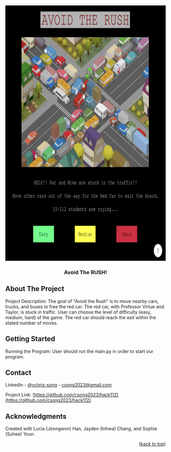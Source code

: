 <!-- Improved compatibility of back to top link: See: https://github.com/othneildrew/Best-README-Template/pull/73 -->
<a name="readme-top"></a>
<!--
*** Thanks for checking out the Best-README-Template. If you have a suggestion
*** that would make this better, please fork the repo and create a pull request
*** or simply open an issue with the tag "enhancement".
*** Don't forget to give the project a star!
*** Thanks again! Now go create something AMAZING! :D
-->



<!-- PROJECT SHIELDS -->
<!--
*** I'm using markdown "reference style" links for readability.
*** Reference links are enclosed in brackets [ ] instead of parentheses ( ).
*** See the bottom of this document for the declaration of the reference variables
*** for contributors-url, forks-url, etc. This is an optional, concise syntax you may use.
*** https://www.markdownguide.org/basic-syntax/#reference-style-links
-->

<!-- PROJECT LOGO -->
<br />
<div align="center">
  <a href="https://docs.google.com/presentation/d/18tj-degyDAsGrBU2I1TEENEnfXzQvAz-ATHaIExopl8/edit?usp=sharing">
    <img src="images/logo.png" alt="Logo" width="800" height="800">
  </a>

  <h3 align="center">Avoid The RUSH!</h3>


</div>



<!-- ABOUT THE PROJECT -->
## About The Project

Project Description: 
The goal of "Avoid the Rush" is to move nearby cars, trucks, and buses to free the red car. 
The red car, with Professor Virtue and Taylor, is stuck in traffic.
User can choose the level of difficulty (easy, medium, hard) of the game. 
The red car should reach the exit within the stated number of moves. 



<!-- GETTING STARTED -->
## Getting Started

Running the Program:
User should run the main.py in order to start our program. 

<!-- CONTACT -->
## Contact

LinkedIn - [@ychris-song](https://www.linkedin.com/in/ychris-song/) - csong2023@gmail.com

Project Link: [https://github.com/csong2023/hack112](https://github.com/csong2023/hack112)


<!-- ACKNOWLEDGMENTS -->
## Acknowledgments

Created with Lucia (Jeongwon) Han, Jayden (Inhwa) Chang, and Sophie (Sohee) Yoon.

<p align="right">(<a href="#readme-top">back to top</a>)</p>

